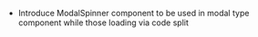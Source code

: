 - Introduce ModalSpinner component to be used in modal type component while those loading via code split